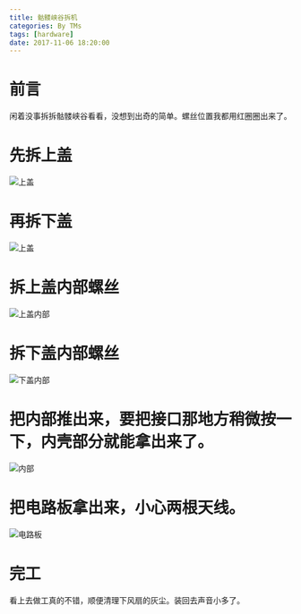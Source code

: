 ```yaml
---
title: 骷髅峡谷拆机
categories: By TMs
tags: [hardware]
date: 2017-11-06 18:20:00
---
```


# 前言
闲着没事拆拆骷髅峡谷看看，没想到出奇的简单。螺丝位置我都用红圈圈出来了。

# 先拆上盖
![上盖][1]

# 再拆下盖
![上盖][2]

# 拆上盖内部螺丝
![上盖内部][3]

# 拆下盖内部螺丝
![下盖内部][4]

# 把内部推出来，要把接口那地方稍微按一下，内壳部分就能拿出来了。
![内部][5]

# 把电路板拿出来，小心两根天线。
![电路板][6]

# 完工
看上去做工真的不错，顺便清理下风扇的灰尘。装回去声音小多了。

  [1]: http://cdn.tms.qnxg.net/article/20171106/1.jpg
  [2]: http://cdn.tms.qnxg.net/article/20171106/2.jpg
  [3]: http://cdn.tms.qnxg.net/article/20171106/3.jpg
  [4]: http://cdn.tms.qnxg.net/article/20171106/4.jpg
  [5]: http://cdn.tms.qnxg.net/article/20171106/5.jpg
  [6]: http://cdn.tms.qnxg.net/article/20171106/6.jpg